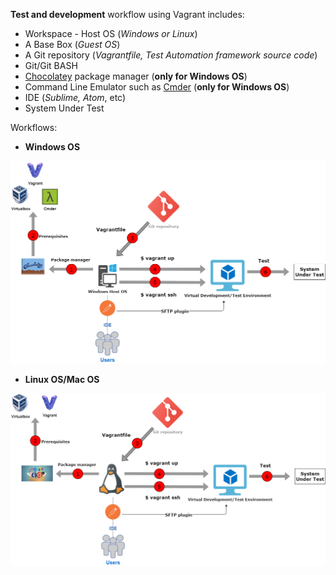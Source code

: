 **Test and development** workflow using Vagrant includes:

- Workspace - Host OS (*Windows or Linux*)
- A Base Box (*Guest OS*)
- A Git repository (*Vagrantfile, Test Automation framework source code*)
- Git/Git BASH
- [Chocolatey](../../chocolatey/guide/#what-is-chocolatey) package manager (**only for Windows OS**)
- Command Line Emulator such as [Cmder](../../cmder/guide/#what-is-cmder) (**only for Windows OS**)
- IDE (*Sublime, Atom*, etc)
- System Under Test

Workflows:

 - **Windows OS**

![Windows workflow](../img/win_workflow.png "Windows workflow")

 - **Linux OS/Mac OS**

![Linux/MacOS workflow](../img/linux_workflow.png "Linux/MacOS workflow")

